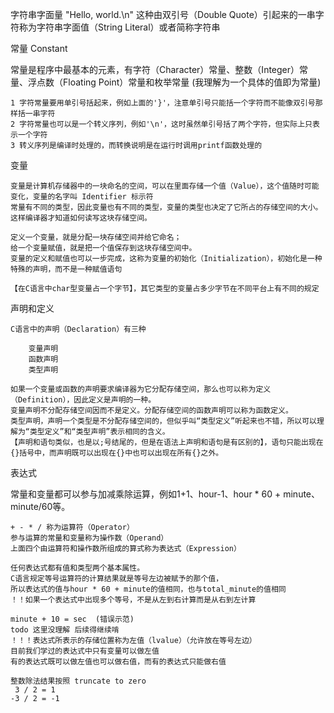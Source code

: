 字符串字面量
    "Hello, world.\n" 这种由双引号（Double Quote）引起来的一串字符称为字符串字面值（String Literal）或者简称字符串

常量 Constant

常量是程序中最基本的元素，有字符（Character）常量、整数（Integer）常量、浮点数（Floating Point）常量和枚举常量
(我理解为一个具体的值即为常量)

    1 字符常量要用单引号括起来，例如上面的'}'，注意单引号只能括一个字符而不能像双引号那样括一串字符
    2 字符常量也可以是一个转义序列，例如'\n'，这时虽然单引号括了两个字符，但实际上只表示一个字符
    3 转义序列是编译时处理的，而转换说明是在运行时调用printf函数处理的

变量

    变量是计算机存储器中的一块命名的空间，可以在里面存储一个值（Value），这个值随时可能变化，变量的名字叫 Identifier 标示符
    常量有不同的类型，因此变量也有不同的类型，变量的类型也决定了它所占的存储空间的大小。
    这样编译器才知道如何读写这块存储空间。

    定义一个变量，就是分配一块存储空间并给它命名；
    给一个变量赋值，就是把一个值保存到这块存储空间中。
    变量的定义和赋值也可以一步完成，这称为变量的初始化（Initialization），初始化是一种特殊的声明，而不是一种赋值语句

    【在C语言中char型变量占一个字节】，其它类型的变量占多少字节在不同平台上有不同的规定

声明和定义

    C语言中的声明（Declaration）有三种

        变量声明
        函数声明
        类型声明

    如果一个变量或函数的声明要求编译器为它分配存储空间，那么也可以称为定义（Definition），因此定义是声明的一种。
    变量声明不分配存储空间因而不是定义。分配存储空间的函数声明可以称为函数定义。
    类型声明，声明一个类型是不分配存储空间的，但似乎叫“类型定义”听起来也不错，所以可以理解为“类型定义”和“类型声明”表示相同的含义。
    【声明和语句类似，也是以;号结尾的，但是在语法上声明和语句是有区别的】，语句只能出现在{}括号中，而声明既可以出现在{}中也可以出现在所有{}之外。

表达式

常量和变量都可以参与加减乘除运算，例如1+1、hour-1、hour * 60 + minute、minute/60等。

    + - * / 称为运算符（Operator）
    参与运算的常量和变量称为操作数（Operand）
    上面四个由运算符和操作数所组成的算式称为表达式（Expression）

    任何表达式都有值和类型两个基本属性。
    C语言规定等号运算符的计算结果就是等号左边被赋予的那个值，
    所以表达式的值与hour * 60 + minute的值相同，也与total_minute的值相同
    ！！如果一个表达式中出现多个等号，不是从左到右计算而是从右到左计算

    minute + 10 = sec  (错误示范)
    todo 这里没理解 后续得继续啃
    ！！！表达式所表示的存储位置称为左值（lvalue）（允许放在等号左边）
    目前我们学过的表达式中只有变量可以做左值
    有的表达式既可以做左值也可以做右值，而有的表达式只能做右值

    整数除法结果按照 truncate to zero
     3 / 2 = 1
    -3 / 2 = -1

